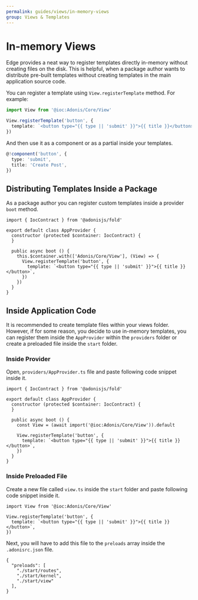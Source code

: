 ```yaml
---
permalink: guides/views/in-memory-views
group: Views & Templates
---
```


# In-memory Views
Edge provides a neat way to register templates directly in-memory without creating files on the disk. This is helpful, when a package author wants to distribute pre-built templates without creating templates in the main application source code.

You can register a template using `View.registerTemplate` method. For example:

```ts
import View from '@ioc:Adonis/Core/View'

View.registerTemplate('button', {
  template: `<button type="{{ type || 'submit' }}">{{ title }}</button>`,
})
```

And then use it as a component or as a partial inside your templates.

```ts
@!component('button', {
  type: 'submit',
  title: 'Create Post',
})
```

## Distributing Templates Inside a Package
As a package author you can register custom templates inside a provider `boot` method.

```ts{9-11}
import { IocContract } from '@adonisjs/fold'

export default class AppProvider {
  constructor (protected $container: IocContract) {
  }

  public async boot () {
    this.$container.with(['Adonis/Core/View'], (View) => {
      View.registerTemplate('button', {
        template: `<button type="{{ type || 'submit' }}">{{ title }}</button>`,
      })
    })
  }
}
```

## Inside Application Code
It is recommended to create template files within your views folder. However, if for some reason, you decide to use in-memory templates, you can register them inside the `AppProvider` within the `providers` folder or create a preloaded file inside the `start` folder.

### Inside Provider
Open, `providers/AppProvider.ts` file and paste following code snippet inside it.

```ts{10-12}{providers/AppProvider.ts}
import { IocContract } from '@adonisjs/fold'

export default class AppProvider {
  constructor (protected $container: IocContract) {
  }

  public async boot () {
    const View = (await import('@ioc:Adonis/Core/View')).default

    View.registerTemplate('button', {
      template: `<button type="{{ type || 'submit' }}">{{ title }}</button>`,
    })
  }
}
```

### Inside Preloaded File
Create a new file called `view.ts` inside the `start` folder and paste following code snippet inside it.

```ts{}{start/view.ts}
import View from '@ioc:Adonis/Core/View'

View.registerTemplate('button', {
  template: `<button type="{{ type || 'submit' }}">{{ title }}</button>`,
})
```

Next, you will have to add this file to the `preloads` array inside the `.adonisrc.json` file.

```json{5}{.adonisrc.json}
{
  "preloads": [
    "./start/routes",
    "./start/kernel",
    "./start/view"
  ],
}
```
